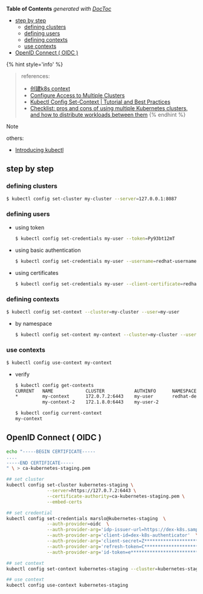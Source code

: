<!-- START doctoc generated TOC please keep comment here to allow auto update -->
<!-- DON'T EDIT THIS SECTION, INSTEAD RE-RUN doctoc TO UPDATE -->
**Table of Contents**  *generated with [DocToc](https://github.com/thlorenz/doctoc)*

- [step by step](#step-by-step)
  - [defining clusters](#defining-clusters)
  - [defining users](#defining-users)
  - [defining contexts](#defining-contexts)
  - [use contexts](#use-contexts)
- [OpenID Connect ( OIDC )](#openid-connect--oidc-)

<!-- END doctoc generated TOC please keep comment here to allow auto update -->




{% hint style='info' %}
> references:
> - [创建k8s context](https://www.cnblogs.com/tiny1987/p/12018080.html)
> - [Configure Access to Multiple Clusters](https://kubernetes.io/docs/tasks/access-application-cluster/configure-access-multiple-clusters/)
> - [Kubectl Config Set-Context | Tutorial and Best Practices](https://www.containiq.com/post/kubectl-config-set-context-tutorial-and-best-practices)
> - [Checklist: pros and cons of using multiple Kubernetes clusters, and how to distribute workloads between them](http://vadimeisenberg.blogspot.com/2019/03/multicluster-pros-and-cons.html)
{% endhint %}


> [!NOTE]
> others:
> - [Introducing kubectl](https://kubebyexample.com/learning-paths/application-development-kubernetes/lesson-1-running-containerized-applications)


## step by step

### defining clusters
```bash
$ kubectl config set-cluster my-cluster --server=127.0.0.1:8087
```

### defining users
- using token
  ```bash
  $ kubectl config set-credentials my-user --token=Py93bt12mT
  ```
- using basic authentication
  ```bash
  $ kubectl config set-credentials my-user --username=redhat-username --password=redhat-password
  ```

- using certificates
  ```bash
  $ kubectl config set-credentials my-user --client-certificate=redhat-certificate.crt --client-key=redhat-key.key
  ```

### defining contexts
```bash
$ kubectl config set-context --cluster=my-cluster --user=my-user
```

- by namespace
  ```bash
  $ kubectl config set-context my-context --cluster=my-cluster --user=my-user --namespace=redhat-dev
  ```

### use contexts
```bash
$ kubectl config use-context my-context
```

- verify
  ```bash
  $ kubectl config get-contexts
  CURRENT   NAME            CLUSTER           AUTHINFO      NAMESPACE
  *         my-context      172.0.7.2:6443    my-user       redhat-dev
            my-context-2    172.1.8.0:6443    my-user-2

  $ kubectl config current-context
  my-context
  ```

## OpenID Connect ( OIDC )
```bash
echo "-----BEGIN CERTIFICATE-----
....
-----END CERTIFICATE-----
" \ > ca-kubernetes-staging.pem

## set cluster
kubectl config set-cluster kubernetes-staging \
               --server=https://127.0.7.2:6443 \
               --certificate-authority=ca-kubernetes-staging.pem \
               --embed-certs

## set credential
kubectl config set-credentials marslo@kubernetes-staging  \
               --auth-provider=oidc  \
               --auth-provider-arg='idp-issuer-url=https://dex-k8s.sample.com/'  \
               --auth-provider-arg='client-id=dex-k8s-authenticator'  \
               --auth-provider-arg='client-secret=Z**********************0' \
               --auth-provider-arg='refresh-token=C**********************************************************************n' \
               --auth-provider-arg='id-token=e**********************************************************************************************************************************************************************************************************************************************************************************************************************************************************************************************************************************************************************************************************************************************************************************************************************************************************************************************************************************************************************************************************************************************************************************************************************************************************************************************************************************************************************************************************************************************************************************************************************************************************************************************************************************************************************************************************************************************************************************************************************************************************************************************************************************************************************************************************************************************************************************************************************************************************************************************************************************************************************************************************************************************************************************************************************************************************************************************************************************************************************************************************************************************************************************************************************************************************************************************************************************************************************************************************************************************************************************************************************************************************************************************************************************************************************************************************************************************A'

## set context
kubectl config set-context kubernetes-staging --cluster=kubernetes-staging --user=marslo@kubernetes-staging

## use context
kubectl config use-context kubernetes-staging
```
